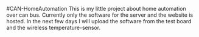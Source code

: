 #CAN-HomeAutomation
This is my little project about home automation over can bus.
Currently only the software for the server and the website is hosted.
In the next few days I will upload the software from the test board and the wireless temperature-sensor.
